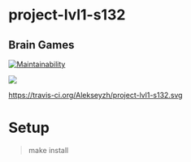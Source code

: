 # project-lvl1-s132

## Brain Games

[![Maintainability](https://api.codeclimate.com/v1/badges/161fd62178f17c07e9fc/maintainability)](https://codeclimate.com/github/Alekseyzh/project-lvl1-s132/maintainability)

<a href="https://codeclimate.com/github/Alekseyzh/project-lvl1-s132/test_coverage"><img src="https://api.codeclimate.com/v1/badges/161fd62178f17c07e9fc/test_coverage" /></a>


https://travis-ci.org/Alekseyzh/project-lvl1-s132.svg



# Setup

> make install
